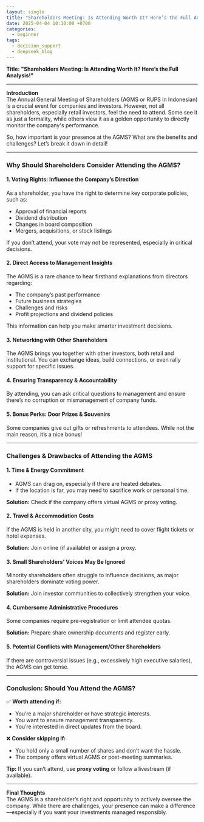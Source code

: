 ```yaml
---
layout: single
title: "Shareholders Meeting: Is Attending Worth It? Here’s the Full Analysis!"
date: 2025-04-04 10:10:00 +0700
categories:
  - beginner
tags:
  - decision_support
  - deepseek_blog
---
```


**Title: "Shareholders Meeting: Is Attending Worth It? Here’s the Full Analysis!"**  

---  

**Introduction**  
The Annual General Meeting of Shareholders (AGMS or RUPS in Indonesian) is a crucial event for companies and investors. However, not all shareholders, especially retail investors, feel the need to attend. Some see it as just a formality, while others view it as a golden opportunity to directly monitor the company's performance.  

So, how important is your presence at the AGMS? What are the benefits and challenges? Let’s break it down in detail!  

---  

### **Why Should Shareholders Consider Attending the AGMS?**  

#### **1. Voting Rights: Influence the Company’s Direction**  
As a shareholder, you have the right to determine key corporate policies, such as:  
- Approval of financial reports  
- Dividend distribution  
- Changes in board composition  
- Mergers, acquisitions, or stock listings  

If you don’t attend, your vote may not be represented, especially in critical decisions.  

#### **2. Direct Access to Management Insights**  
The AGMS is a rare chance to hear firsthand explanations from directors regarding:  
- The company’s past performance  
- Future business strategies  
- Challenges and risks  
- Profit projections and dividend policies  

This information can help you make smarter investment decisions.  

#### **3. Networking with Other Shareholders**  
The AGMS brings you together with other investors, both retail and institutional. You can exchange ideas, build connections, or even rally support for specific issues.  

#### **4. Ensuring Transparency & Accountability**  
By attending, you can ask critical questions to management and ensure there’s no corruption or mismanagement of company funds.  

#### **5. Bonus Perks: Door Prizes & Souvenirs**  
Some companies give out gifts or refreshments to attendees. While not the main reason, it’s a nice bonus!  

---  

### **Challenges & Drawbacks of Attending the AGMS**  

#### **1. Time & Energy Commitment**  
- AGMS can drag on, especially if there are heated debates.  
- If the location is far, you may need to sacrifice work or personal time.  

**Solution:** Check if the company offers virtual AGMS or proxy voting.  

#### **2. Travel & Accommodation Costs**  
If the AGMS is held in another city, you might need to cover flight tickets or hotel expenses.  

**Solution:** Join online (if available) or assign a proxy.  

#### **3. Small Shareholders’ Voices May Be Ignored**  
Minority shareholders often struggle to influence decisions, as major shareholders dominate voting power.  

**Solution:** Join investor communities to collectively strengthen your voice.  

#### **4. Cumbersome Administrative Procedures**  
Some companies require pre-registration or limit attendee quotas.  

**Solution:** Prepare share ownership documents and register early.  

#### **5. Potential Conflicts with Management/Other Shareholders**  
If there are controversial issues (e.g., excessively high executive salaries), the AGMS can get tense.  

---  

### **Conclusion: Should You Attend the AGMS?**  
✅ **Worth attending if:**  
- You’re a major shareholder or have strategic interests.  
- You want to ensure management transparency.  
- You’re interested in direct updates from the board.  

❌ **Consider skipping if:**  
- You hold only a small number of shares and don’t want the hassle.  
- The company offers virtual AGMS or post-meeting summaries.  

**Tip:** If you can’t attend, use **proxy voting** or follow a livestream (if available).  

---  

**Final Thoughts**  
The AGMS is a shareholder’s right and opportunity to actively oversee the company. While there are challenges, your presence can make a difference—especially if you want your investments managed responsibly. 

